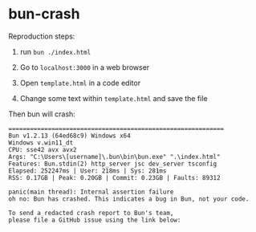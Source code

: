 # bun-crash

Reproduction steps:

1. run `bun ./index.html`

2. Go to `localhost:3000` in a web browser

3. Open `template.html` in a code editor

4. Change some text within `template.html` and save the file

Then bun will crash:

```
============================================================
Bun v1.2.13 (64ed68c9) Windows x64
Windows v.win11_dt
CPU: sse42 avx avx2
Args: "C:\Users\[username]\.bun\bin\bun.exe" ".\index.html"
Features: Bun.stdin(2) http_server jsc dev_server tsconfig 
Elapsed: 252247ms | User: 218ms | Sys: 281ms
RSS: 0.17GB | Peak: 0.20GB | Commit: 0.23GB | Faults: 89312

panic(main thread): Internal assertion failure
oh no: Bun has crashed. This indicates a bug in Bun, not your code.

To send a redacted crash report to Bun's team,
please file a GitHub issue using the link below:
```